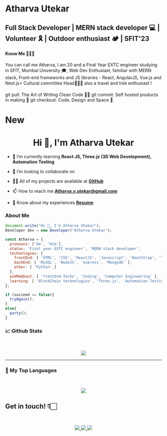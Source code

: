 # Atharva Utekar
## Full Stack Developer | MERN stack developer 💻 | Volunteer 🎗️ | Outdoor enthusiast 🏕️ | SFIT'23


#### Know Me 🙋🏻‍♂️
You can call me Atharva, I am 20 and a Final Year EXTC engineer studying in SFIT, Mumbai University 🎓,
Web Dev Enthusiast, familiar with MERN stack, Front-end frameworks and JS libraries - React, AngularJS, Vue.js and Next.js⚡
Cultural committee Head🤹🏻‍♂️ also a travel and trek enthusiast !


git pull: The Art of Writing Clean Code 👌🏻
git commit: Self hosted products in making 🤩
git checkout: Code, Design and Space 🚀









# New



<h1 align="center">Hi 👋, I'm Atharva Utekar</h1>





- 🌱 I’m currently learning **React JS, Three.js (3D Web Development), Automation Testing**

- 👯 I’m looking to collaborate on 

- 👨‍💻 All of my projects are available at **[GitHub](https://github.com/AtharvaUtekar)**

- 📫 How to reach me **Atharva.v.utekar@gmail.com**

- 📄 Know about my experiences **[Resume]()**


<h3 align="left">About Me</h3>

``` javascript
document.write("Hi 👋, I'm Atharva Utekar");
Developer dev = new Developer("Atharva Utekar");

const Atharva = {
  pronouns: ['He', 'Him'],
  status: 'Final year EXTC engineer', 'MERN stack developer',
  technologies: {
    frontEnd: [ 'HTML', 'CSS', 'ReactJS', 'Javascript', 'BootStrap', 'Tailwind CSS', 'Material UI' ],
    backEnd: [ 'MySQL', 'NodeJS', 'express', 'Mongodb' ],
    other: [ 'Python',]
  },
  askMeAbout: [ 'frontEnd-Techs', 'Coding', 'Computer Engineering' ],
  learning: [ 'BlockChain technologies', 'Three.js', 'Automation Testing' ]    
};

if (succeed == false){
  tryAgain();
}
else{
  party();
}
```

### 📈 Github Stats
<br>

<p align="center">  
  <a href="https://github.com/AtharvaUtekar/github-readme-stats"> 
<img  src="https://github-readme-stats.vercel.app/api?username=AtharvaUtekar&show_icons=true&theme=dracula"/> </a>
</p>


---

### 🔡 My Top Languages
<br>
<p align="center" >  
  <a href="https://github.com/AtharvaUtekar/github-readme-stats"> 
<img src="https://github-readme-stats.vercel.app/api/top-langs/?username=AtharvaUtekar&show_icons=true&theme=dracula"/>
  </a>
  </p>

## Get in touch! 👇🏻
<br/>
<p align="center" >  
  <a href="mailto:atharva.v.utekar@gmail.com"> 
    <img src="https://user-images.githubusercontent.com/65060103/126262505-014b0278-1ace-4bc4-92dc-438ce47e00e3.png"/>
  </a>
    <a href="https://www.linkedin.com/in/atharva-utekar/"> 
    <img src="https://user-images.githubusercontent.com/65060103/126262769-03da501e-12a1-4ece-8745-497c7d2e203e.png"/>
  </a>
  <a href="https://www.instagram.com/_aaatharva"> 
    <img src="https://user-images.githubusercontent.com/65060103/126262775-fe918a4f-007a-4df2-83e9-a1a0ea4fc7a7.png"/>
  </a>
</p>

